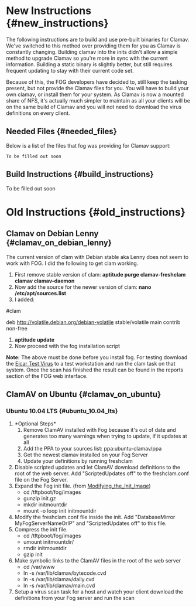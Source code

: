 # New Instructions {#new_instructions}

The following instructions are to build and use pre-built binaries for
Clamav. We\'ve switched to this method over providing them for you as
Clamav is constantly changing. Building clamav into the inits didn\'t
allow a simple method to upgrade Clamav so you\'re more in sync with the
current information. Building a static binary is slightly better, but
still requires frequent updating to stay with their current code set.

Because of this, the FOG developers have decided to, still keep the
tasking present, but not provide the Clamav files for you. You will have
to build your own clamav, or install them for your system. As Clamav is
now a mounted share of NFS, it\'s actually much simpler to maintain as
all your clients will be on the same build of Clamav and you will not
need to download the virus definitions on every client.

## Needed Files {#needed_files}

Below is a list of the files that fog was providing for Clamav support:

    To be filled out soon

## Build Instructions {#build_instructions}

To be filled out soon

# Old Instructions {#old_instructions}

## Clamav on Debian Lenny {#clamav_on_debian_lenny}

The current version of clam with Debian stable aka Lenny does not seem
to work with FOG. I did the following to get clam working.

1.  First remove stable version of clam: **aptitude purge
    clamav-freshclam clamav clamav-daemon**
2.  Now add the source for the newer version of clam: **nano
    /etc/apt/sources.list**
3.  I added:

#clam

deb http://volatile.debian.org/debian-volatile stable/volatile main
contrib non-free

1.  **aptitude update**
2.  Now proceed with the fog installation script

**Note:** The above must be done before you install fog. For testing
download the [Eicar Test
Virus](http://en.wikipedia.org/wiki/EICAR_test_file) to a test
workstation and run the clam task on that system. Once the scan has
finished the result can be found in the reports section of the FOG web
interface.

## ClamAV on Ubuntu {#clamav_on_ubuntu}

### Ubuntu 10.04 LTS {#ubuntu_10.04_lts}

1.  \*Optional Steps\*
    1.  Remove ClamAV installed with Fog because it\'s out of date and
        generates too many warnings when trying to update, if it updates
        at all
    2.  Add the PPA to your sources list: ppa:ubuntu-clamav/ppa
    3.  Get the newest clamav installed on your Fog Server
    4.  Update your definitions by running freshclam
2.  Disable scripted updates and let ClamAV download definitions to the
    root of the web server. Add \"ScriptedUpdates off\" to the
    freshclam.conf file on the Fog Server.
3.  Expand the Fog init file. (from
    [Modifying_the_Init_Image](Modifying_the_Init_Image "wikilink"))
    -   cd /tftpboot/fog/images
    -   gunzip init.gz
    -   mkdir initmountdir
    -   mount -o loop init initmountdir
4.  Modify the freshclam.conf file inside the init. Add \"DatabaseMirror
    MyFogServerNameOrIP\" and \"ScriptedUpdates off\" to this file.
5.  Compress the init file.
    -   cd /tftpboot/fog/images
    -   umount initmountdir/
    -   rmdir initmountdir
    -   gzip init
6.  Make symbolic links to the ClamAV files in the root of the web
    server
    -   cd /var/www
    -   ln -s /var/lib/clamav/bytecode.cvd
    -   ln -s /var/lib/clamav/daily.cvd
    -   ln -s /var/lib/clamav/main.cvd
7.  Setup a virus scan task for a host and watch your client download
    the definitions from your Fog server and run the scan

